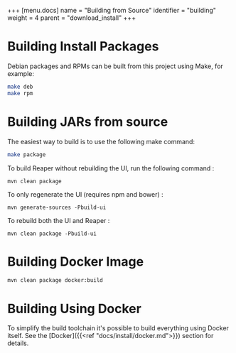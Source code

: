 +++
[menu.docs]
name = "Building from Source"
identifier = "building"
weight = 4
parent = "download_install"
+++

# Building Install Packages

Debian packages and RPMs can be built from this project using Make, for example:

```bash
make deb
make rpm
```


# Building JARs from source

The easiest way to build is to use the following make command:

```bash
make package
```


To build Reaper without rebuilding the UI, run the following command : 

```mvn clean package```

To only regenerate the UI (requires npm and bower) : 

```mvn generate-sources -Pbuild-ui```

To rebuild both the UI and Reaper : 

```mvn clean package -Pbuild-ui```


# Building Docker Image


```mvn clean package docker:build```


# Building Using Docker

To simplify the build toolchain it's possible to build everything using Docker itself.  See the [Docker]({{<ref "docs/install/docker.md">}}) section for details.